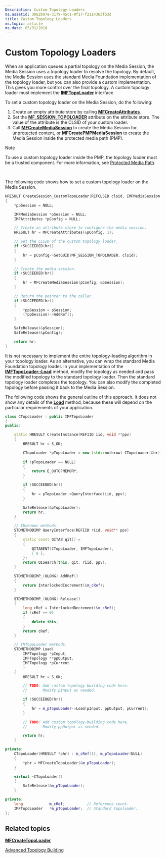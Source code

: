 ```yaml
---
Description: Custom Topology Loaders
ms.assetid: 3982b07e-3179-45c1-9f17-f2114363f53d
title: Custom Topology Loaders
ms.topic: article
ms.date: 05/31/2018
---
```


# Custom Topology Loaders

When an application queues a partial topology on the Media Session, the Media Session uses a topology loader to resolve the topology. By default, the Media Session uses the standard Media Foundation implementation of the topology loader, but you can also provide a custom implementation. This gives you more control over the final topology. A custom topology loader must implement the [**IMFTopoLoader**](/windows/desktop/api/mfidl/nn-mfidl-imftopoloader) interface.

To set a custom topology loader on the Media Session, do the following:

1.  Create an empty attribute store by calling [**MFCreateAttributes**](/windows/desktop/api/mfapi/nf-mfapi-mfcreateattributes).
2.  Set the [**MF\_SESSION\_TOPOLOADER**](mf-session-topoloader-attribute.md) attribute on the attribute store. The value of the attribute is the CLSID of your custom loader.
3.  Call [**MFCreateMediaSession**](/windows/desktop/api/mfidl/nf-mfidl-mfcreatemediasession) to create the Media Session for unprotected content, or [**MFCreatePMPMediaSession**](/windows/desktop/api/mfidl/nf-mfidl-mfcreatepmpmediasession) to create the Media Session inside the protected media path (PMP).

> [!Note]  
> To use a custom topology loader inside the PMP, the topology loader must be a trusted component. For more information, see [Protected Media Path](protected-media-path.md).

 

The following code shows how to set a custom topology loader on the Media Session.


```C++
HRESULT CreateSession_CustomTopoLoader(REFCLSID clsid, IMFMediaSession **ppSession)
{
    *ppSession = NULL;

    IMFMediaSession *pSession = NULL;
    IMFAttributes *pConfig = NULL;

    // Create an attribute store to configure the media session.
    HRESULT hr = MFCreateAttributes(&pConfig, 1);

    // Set the CLSID of the custom topology loader.
    if (SUCCEEDED(hr))
    {
        hr = pConfig->SetGUID(MF_SESSION_TOPOLOADER, clsid);
    }

    // Create the media session.
    if (SUCCEEDED(hr))
    {
        hr = MFCreateMediaSession(pConfig, &pSession);
    }

    // Return the pointer to the caller.
    if (SUCCEEDED(hr))
    {
        *ppSession = pSession;
        (*ppSession)->AddRef();
    }

    SafeRelease(&pSession);
    SafeRelease(&pConfig);

    return hr;
}
```



It is not necessary to implement the entire topology-loading algorithm in your topology loader. As an alternative, you can wrap the standard Media Foundation topology loader. In your implementation of the [**IMFTopoLoader::Load**](/windows/desktop/api/mfidl/nf-mfidl-imftopoloader-load) method, modify the topology as needed and pass the modified topology to the standard topology loader. Then the standard topology loader completes the topology. You can also modify the completed topology before passing it back to the Media Session.

The following code shows the general outline of this approach. It does not show any details of the [**Load**](/windows/desktop/api/mfidl/nf-mfidl-imftopoloader-load) method, because these will depend on the particular requirements of your application.


```C++
class CTopoLoader : public IMFTopoLoader
{
public:

    static HRESULT CreateInstance(REFIID iid, void **ppv)
    {
        HRESULT hr = S_OK;

        CTopoLoader *pTopoLoader = new (std::nothrow) CTopoLoader(&hr);
        
        if (pTopoLoader == NULL)
        {
            return E_OUTOFMEMORY;
        }

        if (SUCCEEDED(hr))
        {
            hr = pTopoLoader->QueryInterface(iid, ppv);
        }

        SafeRelease(&pTopoLoader);
        return hr;
    }

    // IUnknown methods.
    STDMETHODIMP QueryInterface(REFIID riid, void** ppv)
    {
        static const QITAB qit[] = 
        {
            QITABENT(CTopoLoader, IMFTopoLoader),
            { 0 },
        };
        return QISearch(this, qit, riid, ppv);
    }

    STDMETHODIMP_(ULONG) AddRef()
    {
        return InterlockedIncrement(&m_cRef);
    }

    STDMETHODIMP_(ULONG) Release()
    {
        long cRef = InterlockedDecrement(&m_cRef);
        if (cRef == 0)
        {
            delete this;
        }
        return cRef;
    }

    // IMTopoLoader methods.
    STDMETHODIMP Load(
        IMFTopology *pInput, 
        IMFTopology **ppOutput, 
        IMFTopology *pCurrent
        )
    {
        HRESULT hr = S_OK;

        // TODO: Add custom topology-building code here.
        //       Modify pInput as needed.

        if (SUCCEEDED(hr))
        {
            hr = m_pTopoLoader->Load(pInput, ppOutput, pCurrent);
        }

        // TODO: Add custom topology-building code here.
        //       Modify ppOutput as needed.

        return hr;
    }

private:
    CTopoLoader(HRESULT *phr) : m_cRef(1), m_pTopoLoader(NULL)
    {
        *phr = MFCreateTopoLoader(&m_pTopoLoader);
    }

    virtual ~CTopoLoader()
    {
        SafeRelease(&m_pTopoLoader);
    }

private:
    long            m_cRef;          // Reference count.
    IMFTopoLoader   *m_pTopoLoader;  // Standard topoloader.
};
```



## Related topics

<dl> <dt>

[**MFCreateTopoLoader**](/windows/desktop/api/mfidl/nf-mfidl-mfcreatetopoloader)
</dt> <dt>

[Advanced Topology Building](advanced-topology-building.md)
</dt> </dl>

 

 



